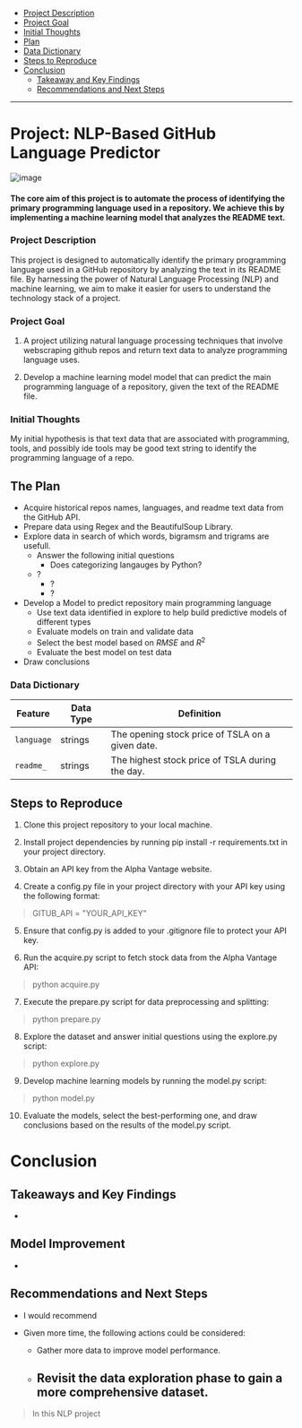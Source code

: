 <!--Created Anchor links to navigate read me better-->

- [Project Description](#project-description)
- [Project Goal](#project-goal)
- [Initial Thoughts](#initial-thoughts)
- [Plan](#the-plan)
- [Data Dictionary](#data-dictionary)
- [Steps to Reproduce](#steps-to-reproduce) 
- [Conclusion](#conclusion)
	- [Takeaway and Key Findings](#takeaways-and-key-findings)
	- [Recommendations and Next Steps](#recommendations-and-next-steps)


----------------------------------

# **Project: NLP-Based GitHub Language Predictor**

![image](https://github.com/Marc-Aradillas/github_nlp_project/assets/106922826/851747ae-b2dd-464c-92e1-626060d7563d)

#### The core aim of this project is to automate the process of identifying the primary programming language used in a repository. We achieve this by implementing a machine learning model that analyzes the README text.

### Project Description

This project is designed to automatically identify the primary programming language used in a GitHub repository by analyzing the text in its README file. By harnessing the power of Natural Language Processing (NLP) and machine learning, we aim to make it easier for users to understand the technology stack of a project.

### Project Goal

1. A project utilizing natural language processing techniques that involve webscraping github repos and return text data to analyze programming language uses.

2. Develop a machine learning model model that can predict the main programming language of a repository, given the text of the README file.

### Initial Thoughts

My initial hypothesis is that text data that are associated with programming, tools, and possibly ide tools may be good text string to identify the programming language of a repo.

## The Plan

* Acquire historical repos names, languages, and readme text data from the GitHub API.
* Prepare data using Regex and the BeautifulSoup Library. 
* Explore data in search of which words, bigramsm and trigrams are usefull.
  * Answer the following initial questions
	* Does categorizing langauges by Python? 
  * ?
 	* ?  
 	* ?
* Develop a Model to predict repository main programming language
  * Use text data identified in explore to help build predictive models of different types
  * Evaluate models on train and validate data
  * Select the best model based on $RMSE$ and $R^2$
  * Evaluate the best model on test data
* Draw conclusions

### Data Dictionary

| **Feature**        | **Data Type** | **Definition**                                       |
|--------------------|---------------|-----------------------------------------------------|
| `language`        | strings         | The opening stock price of TSLA on a given date.    |
| `readme_`        | strings         | The highest stock price of TSLA during the day.    |



## Steps to Reproduce

1. Clone this project repository to your local machine.

2. Install project dependencies by running pip install -r requirements.txt in your project directory.

3. Obtain an API key from the Alpha Vantage website.

4. Create a config.py file in your project directory with your API key using the following format:

> GITUB_API = "YOUR_API_KEY"
 
5. Ensure that config.py is added to your .gitignore file to protect your API key.

6. Run the acquire.py script to fetch stock data from the Alpha Vantage API:

> python acquire.py

7. Execute the prepare.py script for data preprocessing and splitting:

> python prepare.py

8. Explore the dataset and answer initial questions using the explore.py script:

> python explore.py

9. Develop machine learning models by running the model.py script:

> python model.py

10. Evaluate the models, select the best-performing one, and draw conclusions based on the results of the model.py script.


# Conclusion

## Takeaways and Key Findings

- 


## Model Improvement
- 

## Recommendations and Next Steps

- I would recommend

  
- Given more time, the following actions could be considered:
  - Gather more data to improve model performance.
  - Revisit the data exploration phase to gain a more comprehensive dataset.
    - 


>  In this NLP project

